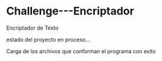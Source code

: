 # Challenge---Encriptador
Encriptador de Texto

estado del proyecto en proceso...

Carga de los archivos que conforman el programa con exito
